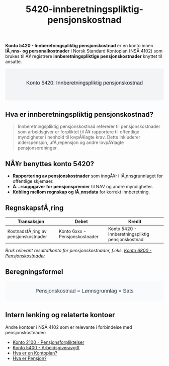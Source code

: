 ﻿---
title: "5420-innberetningspliktig-pensjonskostnad"
meta_title: "5420-innberetningspliktig-pensjonskostnad"
meta_description: "**Konto 5420 - Innberetningspliktig pensjonskostnad** er en konto innen **lÃ¸nns- og personalkostnader** i Norsk Standard Kontoplan (NSÂ 4102) som brukes til Ã¥..."
slug: 5420-innberetningspliktig-pensjonskostnad
type: blog
layout: pages/single
---

**Konto 5420 - Innberetningspliktig pensjonskostnad** er en konto innen **lÃ¸nns- og personalkostnader** i Norsk Standard Kontoplan (NSÂ 4102) som brukes til Ã¥ registrere **innberetningspliktige pensjonskostnader** knyttet til ansatte.

![Illustrasjon av konto 5420 innberetningspliktig pensjonskostnad](5420-innberetningspliktig-pensjonskostnad-image.svg)

## Hva er innberetningspliktig pensjonskostnad?

> Innberetningspliktig pensjonskostnad refererer til pensjonskostnader som arbeidsgiver er forpliktet til Ã¥ rapportere til offentlige myndigheter i henhold til lovpÃ¥lagte krav. Dette inkluderer alderspensjon, ufÃ¸repensjon og andre lovpÃ¥lagte pensjonsordninger.

## NÃ¥r benyttes konto 5420?

* **Rapportering av pensjonskostnader** som inngÃ¥r i lÃ¸nnsgrunnlaget for offentlige skjemaer.
* **Ã…rsoppgaver for pensjonspremier** til NAV og andre myndigheter.
* **Kobling mellom regnskap og lÃ¸nnsdata** for korrekt innberetning.

## RegnskapsfÃ¸ring

| Transaksjon                         | Debet                          | Kredit                                              |
|-------------------------------------|--------------------------------|-----------------------------------------------------|
| KostnadsfÃ¸ring av pensjonskostnader | Konto 6xxx - Pensjonskostnader | Konto 5420 - Innberetningspliktig pensjonskostnad   |

_*Bruk relevant resultatkonto for pensjonskostnader, f.eks. [Konto 6800 - Pensjonskostnader](/blogs/kontoplan/6800-pensjonskostnader "Konto 6800 - Pensjonskostnader: Pensjonskostnader i Norsk Kontoplan")*_ 

## Beregningsformel

![Formel for beregning av innberetningspliktig pensjonskostnad](5420-formel-innberetningspliktig-pensjonskostnad.svg)

## Intern lenking og relaterte kontoer

Andre kontoer i NSÂ 4102 som er relevante i forbindelse med pensjonskostnader:

* [Konto 2100 - Pensjonsforpliktelser](/blogs/kontoplan/2100-pensjonsforpliktelser "Konto 2100 - Pensjonsforpliktelser")
* [Konto 5400 - Arbeidsgiveravgift](/blogs/kontoplan/5400-arbeidsgiveravgift "Konto 5400 - Arbeidsgiveravgift")
* [Hva er en Kontoplan?](/blogs/regnskap/hva-er-kontoplan "Hva er en Kontoplan? Komplett Guide til Kontoplaner i Norsk Regnskap")
* [Hva er Pensjon?](/blogs/regnskap/hva-er-pensjon "Hva er Pensjon? Komplett Guide til Norsk Pensjonssystem")

